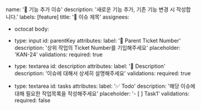 name: '🐶 기능 추가 이슈'
description: '새로운 기능 추가, 기존 기능 변경 시 작성합니다.'
labels: [feature]
title: '🐶 이슈 제목'
assignees:
  - octocat
body:
  - type: input
    id: parentKey
    attributes:
      label: '🎫 Parent Ticket Number'
      description: '상위 작업의 Ticket Number를 기입해주세요'
      placeholder: 'KAN-24'
    validations:
      required: true

  - type: textarea
    id: description
    attributes:
      label: '📌 Description'
      description: '이슈에 대해서 상세히 설명해주세요'
    validations:
      required: true

  - type: textarea
    id: tasks
    attributes:
      label: '✅ Todo'
      description: '해당 이슈에 대해 필요한 작업목록을 작성해주세요'
      placeholder: '- [ ] Task1'
    validations:
      required: false
